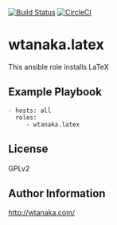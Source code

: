 [![Build Status](https://travis-ci.org/wtanaka/ansible-role-latex.svg?branch=master)](https://travis-ci.org/wtanaka/ansible-role-latex)
[![CircleCI](https://circleci.com/gh/wtanaka/ansible-role-latex.svg?style=svg)](https://circleci.com/gh/wtanaka/ansible-role-latex)

wtanaka.latex
=============

This ansible role installs LaTeX

Example Playbook
----------------

    - hosts: all
      roles:
         - wtanaka.latex

License
-------

GPLv2

Author Information
------------------

http://wtanaka.com/
